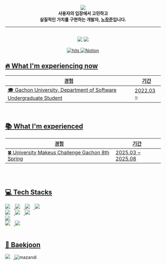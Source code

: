 <div align="center">
  <img src="https://capsule-render.vercel.app/api?type=waving&color=3d9de6&height=180&text=Noeul's%20GitHub&animation=fadeIn&fontColor=ffffff&fontSize=60" />
</div>

<div align="center">
  <b>사용자의 입장에서 고민하고<br>실질적인 가치를 구현하는 개발자, <u>노창준</u>입니다.</b>
</div>

<hr/>

<br/>

<div align="center">
  <!-- 📊 GitHub Stats -->
  <img src="https://github-readme-stats.vercel.app/api?username=geniusjun&bg_color=180,ffffff,00000000&title_color=000000&text_color=000000" />
  <img src="https://github-readme-stats.vercel.app/api/top-langs/?username=geniusjun&layout=compact&bg_color=180,ffffff,00000000&title_color=000000&text_color=000000" />
</div>

<br/>

<!-- 👣 Hit Counter + Contact Icons (No blue dots) -->
<div align="center">
  <a href="https://myhits.vercel.app" target="_blank">
    <img src="https://myhits.vercel.app/api/hit/https%3A%2F%2Fgithub.com%2Fgeniusjun?color=blue&label=hits&size=small" alt="hits" />
  <a href="https://www.notion.so/196f3b5f600880bb8715f312a0b28261" target="_blank">
    <img src="https://img.shields.io/badge/Notion-000000?style=flat-square&logo=Notion&logoColor=white" alt="Notion"/>
</div>


## 🔥 What I'm experiencing now

<table>
  <thead>
    <tr>
      <th>경험</th>
      <th>기간</th>
    </tr>
  </thead>
  <tbody>
    <tr>
      <td>
        <a href="https://www.gachon.ac.kr/" target="_blank">🎓 Gachon University, Department of Software</a> Undergraduate Student
      </td>
      <td>2022.03 ~</td>
    </tr>
  </tbody>
</table>

<br/>

## 📚 What I'm experienced

<table>
  <thead>
    <tr>
      <th>경험</th>
      <th>기간</th>
    </tr>
  </thead>
  <tbody>
    <tr>
  <td>🍀 University Makeus Challenge Gachon 8th Spring</td>
  <td>2025.03 ~ 2025.08</td>
</tr>
  </tbody>
</table>

<br/>


 
<br/>

## 💻 Tech Stacks
<div align="left"> 
  <!-- Line 1: Java, C, C++, C# -->
  <img src="https://img.shields.io/badge/Java-007396?style=flat-square&logo=Java&logoColor=white" style="margin-right: 12px;"/>
  <img src="https://img.shields.io/badge/C-A8B9CC?style=flat-square&logo=C&logoColor=white" style="margin-right: 12px;"/>
  <img src="https://img.shields.io/badge/C++-00599C?style=flat-square&logo=C%2B%2B&logoColor=white" style="margin-right: 12px;"/>
  <img src="https://img.shields.io/badge/C%23-239120?style=flat-square&logo=C%20Sharp&logoColor=white"/>
  
  <br>

  <!-- Line 2: Spring, Spring Boot, Unity -->
  <img src="https://img.shields.io/badge/Spring-6DB33F?style=flat-square&logo=Spring&logoColor=white" style="margin-right: 12px;"/>
  <img src="https://img.shields.io/badge/SpringBoot-6DB33F?style=flat-square&logo=Spring%20Boot&logoColor=white" style="margin-right: 12px;"/>
  <img src="https://img.shields.io/badge/Unity-000000?style=flat-square&logo=Unity&logoColor=white"/>
  
  <br>

  <!-- Line 3: MySQL -->
  <img src="https://img.shields.io/badge/MySQL-4479A1?style=flat-square&logo=MySQL&logoColor=white"/>

  <br>

  <!-- Line 4: Git, GitHub -->
  <img src="https://img.shields.io/badge/Git-F05032?style=flat-square&logo=Git&logoColor=white" style="margin-right: 12px;"/>
  <img src="https://img.shields.io/badge/GitHub-181717?style=flat-square&logo=GitHub&logoColor=white"/>
</div>


<br/>

## 🏅 Baekjoon
<div align="left">

  <a href="https://solved.ac/profile/geniusjun4663" target="_blank">
    <img src="https://mazassumnida.wtf/api/v2/generate_badge?boj=geniusjun4663" style="margin-right: 10px;"/>
  </a>
  
  <img src="https://mazandi.herokuapp.com/api?handle=geniusjun4663&theme=cold" alt="mazandi" />



</div>
